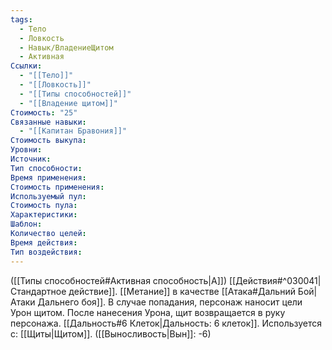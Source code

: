 ```yaml
---
tags:
  - Тело
  - Ловкость
  - Навык/ВладениеЩитом
  - Активная
Ссылки:
  - "[[Тело]]"
  - "[[Ловкость]]"
  - "[[Типы способностей]]"
  - "[[Владение щитом]]"
Стоимость: "25"
Связанные навыки:
  - "[[Капитан Бравония]]"
Стоимость выкупа:
Уровни:
Источник:
Тип способности:
Время применения:
Стоимость применения:
Используемый пул:
Стоимость пула:
Характеристики:
Шаблон:
Количество целей:
Время действия:
Тип воздействия:
---
```

([[Типы способностей#Активная способность|А]]) [[Действия#^030041|Стандартное действие]]. [[Метание]] в качестве [[Атака#Дальний Бой|Атаки Дальнего боя]]. В случае попадания, персонаж наносит цели Урон щитом. После нанесения Урона, щит возвращается в руку персонажа. 
[[Дальность#6 Клеток|Дальность: 6 клеток]].
Используется с: [[Щиты|Щитом]]. ([[Выносливость|Вын]]: -6)